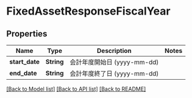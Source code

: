# FixedAssetResponseFiscalYear

## Properties

Name | Type | Description | Notes
------------ | ------------- | ------------- | -------------
**start_date** | **String** | 会計年度開始日 (yyyy-mm-dd) | 
**end_date** | **String** | 会計年度終了日 (yyyy-mm-dd) | 

[[Back to Model list]](../README.md#documentation-for-models) [[Back to API list]](../README.md#documentation-for-api-endpoints) [[Back to README]](../README.md)


